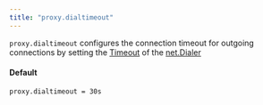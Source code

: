 ```yaml
---
title: "proxy.dialtimeout"
---
```


`proxy.dialtimeout` configures the connection timeout for
outgoing connections by setting the [Timeout](https://golang.org/pkg/net/#Dialer.Timeout)
of the [net.Dialer](https://golang.org/pkg/net/#Dialer)

#### Default

    proxy.dialtimeout = 30s
